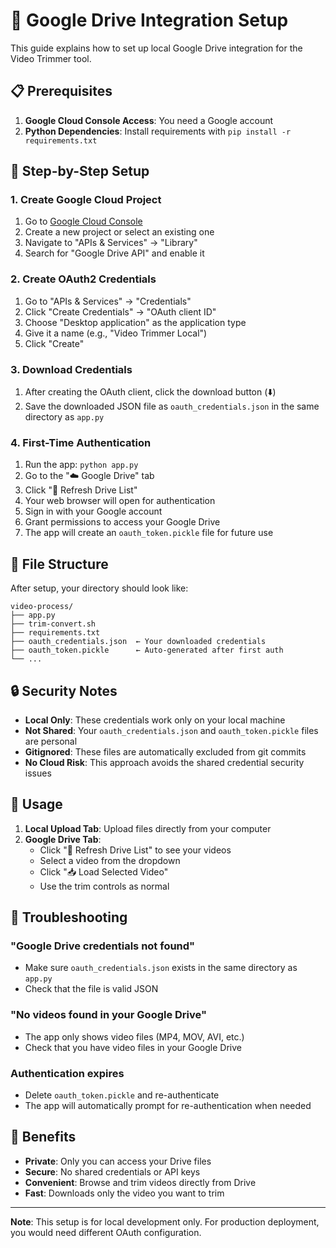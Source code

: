 # 🔗 Google Drive Integration Setup

This guide explains how to set up local Google Drive integration for the Video Trimmer tool.

## 📋 Prerequisites

1. **Google Cloud Console Access**: You need a Google account
2. **Python Dependencies**: Install requirements with `pip install -r requirements.txt`

## 🚀 Step-by-Step Setup

### 1. Create Google Cloud Project

1. Go to [Google Cloud Console](https://console.cloud.google.com/)
2. Create a new project or select an existing one
3. Navigate to "APIs & Services" → "Library"
4. Search for "Google Drive API" and enable it

### 2. Create OAuth2 Credentials

1. Go to "APIs & Services" → "Credentials"
2. Click "Create Credentials" → "OAuth client ID"
3. Choose "Desktop application" as the application type
4. Give it a name (e.g., "Video Trimmer Local")
5. Click "Create"

### 3. Download Credentials

1. After creating the OAuth client, click the download button (⬇️)
2. Save the downloaded JSON file as `oauth_credentials.json` in the same directory as `app.py`

### 4. First-Time Authentication

1. Run the app: `python app.py`
2. Go to the "☁️ Google Drive" tab
3. Click "🔄 Refresh Drive List"
4. Your web browser will open for authentication
5. Sign in with your Google account
6. Grant permissions to access your Google Drive
7. The app will create an `oauth_token.pickle` file for future use

## 📁 File Structure

After setup, your directory should look like:
```
video-process/
├── app.py
├── trim-convert.sh
├── requirements.txt
├── oauth_credentials.json  ← Your downloaded credentials
├── oauth_token.pickle      ← Auto-generated after first auth
└── ...
```

## 🔒 Security Notes

- **Local Only**: These credentials work only on your local machine
- **Not Shared**: Your `oauth_credentials.json` and `oauth_token.pickle` files are personal
- **Gitignored**: These files are automatically excluded from git commits
- **No Cloud Risk**: This approach avoids the shared credential security issues

## 🎯 Usage

1. **Local Upload Tab**: Upload files directly from your computer
2. **Google Drive Tab**: 
   - Click "🔄 Refresh Drive List" to see your videos
   - Select a video from the dropdown
   - Click "📥 Load Selected Video"
   - Use the trim controls as normal

## 🔧 Troubleshooting

### "Google Drive credentials not found"
- Make sure `oauth_credentials.json` exists in the same directory as `app.py`
- Check that the file is valid JSON

### "No videos found in your Google Drive"
- The app only shows video files (MP4, MOV, AVI, etc.)
- Check that you have video files in your Google Drive

### Authentication expires
- Delete `oauth_token.pickle` and re-authenticate
- The app will automatically prompt for re-authentication when needed

## 🎉 Benefits

- **Private**: Only you can access your Drive files
- **Secure**: No shared credentials or API keys
- **Convenient**: Browse and trim videos directly from Drive
- **Fast**: Downloads only the video you want to trim

---

**Note**: This setup is for local development only. For production deployment, you would need different OAuth configuration.